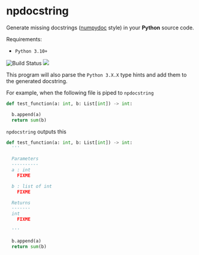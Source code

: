 # npdocstring

Generate missing docstrings
([numpydoc](https://github.com/numpy/numpy/blob/master/doc/HOWTO_DOCUMENT.rst.txt)
style) in your **Python** source code.

Requirements:

- `Python 3.10+`

![Build Status](https://github.com/tgy/npdocstring/actions/workflows/ci.yml/badge.svg)
<img src="https://github.com/tgy/npdocstring/actions/workflows/ci.yml/badge.svg">

This program will also parse the `Python 3.X.X` type hints and add them to the
generated docstring.

For example, when the following file is piped to `npdocstring`

```python
def test_function(a: int, b: List[int]) -> int:

  b.append(a)
  return sum(b)
```

`npdocstring` outputs this

```python
def test_function(a: int, b: List[int]) -> int:
  '''

  Parameters
  ----------
  a : int
    FIXME

  b : list of int
    FIXME

  Returns
  -------
  int
    FIXME

  '''

  b.append(a)
  return sum(b)
```
